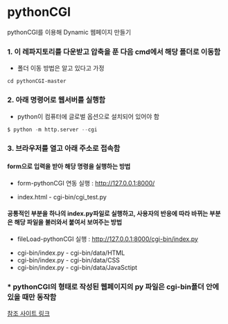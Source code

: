 # pythonCGI

pythonCGI를 이용해 Dynamic 웹페이지 만들기  

### 1. 이 레파지토리를 다운받고 압축을 푼 다음 cmd에서 해당 폴더로 이동함  
* 폴더 이동 방법은 알고 있다고 가정  
```
cd pythonCGI-master
```

### 2. 아래 명령어로 웹서버를 실행함  
* python이 컴퓨터에 글로벌 옵션으로 설치되어 있어야 함  
```python
$ python -m http.server --cgi
```

### 3. 브라우저를 열고 아래 주소로 접속함  
#### form으로 입력을 받아 해당 명령을 실행하는 방법  
* form-pythonCGI 연동 실행 : http://127.0.0.1:8000/  
- index.html - cgi-bin/cgi_test.py  

#### 공통적인 부분을 하나의 index.py파일로 실행하고, 사용자의 반응에 따라 바뀌는 부분은 해당 파일을 불러와서 붙여서 보여주는 방법  
* fileLoad-pythonCGI 실행 : http://127.0.0.1:8000/cgi-bin/index.py  
- cgi-bin/index.py - cgi-bin/data/HTML  
- cgi-bin/index.py - cgi-bin/data/CSS  
- cgi-bin/index.py - cgi-bin/data/JavaSctipt  

### * pythonCGI의 형태로 작성된 웹페이지의 py 파일은 cgi-bin폴더 안에 있을 때만 동작함  

[참조 사이트 링크](https://dzone.com/articles/python-simple-http-server-with-cgi-scripts-enabled)  
